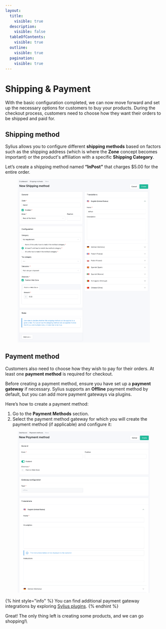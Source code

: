 ```yaml
---
layout:
  title:
    visible: true
  description:
    visible: false
  tableOfContents:
    visible: true
  outline:
    visible: true
  pagination:
    visible: true
---
```


# Shipping & Payment

With the basic configuration completed, we can now move forward and set up the necessary options for customers to buy your products. During the checkout process, customers need to choose how they want their orders to be shipped and paid for.

## Shipping method

Sylius allows you to configure different **shipping methods** based on factors such as the shipping address (which is where the **Zone** concept becomes important) or the product's affiliation with a specific **Shipping Category**.

Let’s create a shipping method named **“InPost”** that charges $5.00 for the entire order.

<figure><img src="../.gitbook/assets/shipping_method.png" alt=""><figcaption></figcaption></figure>

## Payment method

Customers also need to choose how they wish to pay for their orders. At least one **payment method** is required for checkout.

Before creating a payment method, ensure you have set up a **payment gateway** if necessary. Sylius supports an **Offline** payment method by default, but you can add more payment gateways via plugins.

Here’s how to create a payment method:

1. Go to the **Payment Methods** section.
2. Select the payment method gateway for which you will create the payment method (if applicable) and configure it:

<figure><img src="../.gitbook/assets/payment_method.png" alt=""><figcaption></figcaption></figure>

{% hint style="info" %}
You can find additional payment gateway integrations by exploring [Sylius plugins](https://sylius.com/plugins).
{% endhint %}

Great! The only thing left is creating some products, and we can go shopping!\
